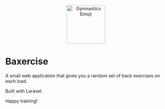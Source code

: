 <p align="center"><img src="https://emojicdn.elk.sh/🤸‍♂️" width="120" alt="Gymnastics Emoji"></p>

# Baxercise

A small web application that gives you a random set of back exercises on each load.

Built with Laravel.

Happy training!

